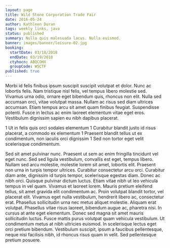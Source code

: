 ```yaml
---
layout: page
title: Wild Stone Corporation Trade Fair
date: 2016-05-24
author: Kathleen Duran
tags: weekly links, java
status: published
summary: Nulla quis malesuada lacus. Nulla euismod.
banner: images/banner/leisure-02.jpg
booking:
  startDate: 03/18/2018
  endDate: 03/19/2018
  ctyhocn: ABQCOHX
  groupCode: WSCTF
published: true
---
```

Morbi id felis finibus ipsum suscipit suscipit volutpat et dolor. Nunc ac lobortis felis. Nam tristique nisl felis, vel tempus libero molestie sed. Vivamus urna odio, ornare eget bibendum quis, rhoncus non elit. Nulla sed accumsan orci, vitae volutpat massa. Nullam ac risus sed diam ultrices accumsan. Etiam tempus arcu sit amet quam finibus feugiat. Suspendisse potenti. Fusce in lectus ac enim laoreet elementum vitae eget eros. Vestibulum dignissim sapien eu nibh dapibus placerat.

1 Ut in felis quis orci sodales elementum
1 Curabitur blandit justo id risus placerat, a commodo ex elementum
1 Praesent blandit tellus ut ex condimentum, non iaculis orci dignissim
1 Sed non tortor eget velit scelerisque condimentum.

Sed sit amet pulvinar nunc. Praesent ut sem ac enim fringilla tincidunt vel eget nunc. Sed sed ligula vestibulum, convallis est eget, tempus libero. Nullam sed arcu molestie, molestie lorem sit amet, lobortis elit. Praesent non urna in turpis tempor ultrices. Curabitur consectetur arcu orci. Curabitur diam ante, dignissim id turpis tempor, scelerisque egestas diam. Donec ac nibh orci. Quisque pulvinar dictum luctus. Etiam vitae nibh ut leo vehicula tempus in vel quam. Vivamus et laoreet lorem. Mauris pretium eleifend tellus, sit amet gravida elit condimentum ac. Proin volutpat blandit tortor, vel placerat elit. Vivamus eget nulla vestibulum, hendrerit libero ac, consectetur erat. Phasellus sollicitudin urna nec metus aliquet molestie. Aliquam erat volutpat.
Phasellus vitae risus laoreet, bibendum augue ac, pharetra nisi. In cursus at ante eget elementum. Donec sed magna sit amet mauris sollicitudin luctus. Fusce mattis purus volutpat quam vehicula vestibulum. Ut condimentum metus at nibh ultricies euismod. In scelerisque lectus eget orci pretium bibendum. Vestibulum suscipit, ipsum a faucibus pellentesque, neque nisi facilisis nibh, id rhoncus risus quam in velit. Sed pellentesque pretium posuere.
